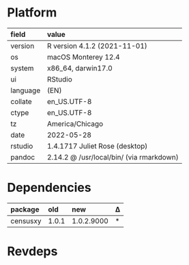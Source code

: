 # Platform

|field    |value                                    |
|:--------|:----------------------------------------|
|version  |R version 4.1.2 (2021-11-01)             |
|os       |macOS Monterey 12.4                      |
|system   |x86_64, darwin17.0                       |
|ui       |RStudio                                  |
|language |(EN)                                     |
|collate  |en_US.UTF-8                              |
|ctype    |en_US.UTF-8                              |
|tz       |America/Chicago                          |
|date     |2022-05-28                               |
|rstudio  |1.4.1717 Juliet Rose (desktop)           |
|pandoc   |2.14.2 @ /usr/local/bin/ (via rmarkdown) |

# Dependencies

|package  |old   |new        |Δ  |
|:--------|:-----|:----------|:--|
|censusxy |1.0.1 |1.0.2.9000 |*  |

# Revdeps

